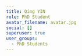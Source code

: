```yaml
---
title: Qing YIN
role: PhD Student
avatar_filename: avatar.jpg
social: []
superuser: true
user_groups:
  - PhD Students
---
```

